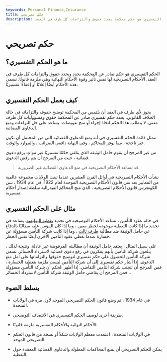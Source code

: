 ```yaml
---
keywords: Personal Finance,Insurance
title: حكم تصريحي
description: الحكم التفسيري هو حكم محكمة يحدد حقوق والتزامات كل طرف في العقد.
---
```


# حكم تصريحي
## ما هو الحكم التفسيري؟

الحكم التفسيري هو حكم صادر عن المحكمة يحدد ويحدد حقوق والتزامات كل طرف في العقد. الأحكام التصريحية لها نفس تأثير وقوة الأحكام النهائية وهي ملزمة قانونًا. تسمى هذه الأحكام أيضًا إعلانًا أو إعفاءًا تفسيريًا.

## كيف يعمل الحكم التفسيري

يجوز لأي طرف في العقد أن يلتمس من المحكمة توضيح حقوقه والتزاماته في حالة الخلاف القانوني. يحدد حكم تفسيري صادر عن المحكمة حقوق ومسؤوليات كل طرف معني. لا يتطلب هذا الحكم اتخاذ إجراء أو منح تعويضات. يساعد على حل النزاعات ومنع الدعاوى القضائية.

تتمثل فائدة الحكم التفسيري في أنه يمنع الدعاوى القضائية التي من المحتمل أن تكون غير ناجحة ، مما يوفر للمحاكم ، وفي النهاية دافعي الضرائب ، والموارد والوقت.

من غير المرجح أن يقوم حامل الوثيقة الذي يتلقى حكمًا تفسيريًا غير مواتٍ برفع دعوى قضائية ، حيث من المرجح أن يتم رفض الدعوى.

> قد تساعد الأحكام التصريحية في منع الدعاوى القضائية غير الضرورية.

>

نشأت الأحكام التصريحية في أوائل القرن العشرين عندما تبنت الولايات مجموعة عالمية من المعايير بعد سن قانون الأحكام التصريحية الموحدة لعام 1922. في عام 1934 ، سن الكونجرس قانون الأحكام التصريحية ، الذي منح المحاكم الفيدرالية سلطة إصدار أحكام تفسيرية.

## مثال على الحكم التفسيري

في حالة عقود التأمين ، تساعد الأحكام التوضيحية في تحديد [تغطية البوليصة](/insurance-coverage). يساعد في تحديد ما إذا كانت التغطية موجودة لخطر معين ، وما إذا كان المؤمن عليه مطالبًا بالدفاع عن حامل الوثيقة ضد مطالبة [طرف ثالث](/third-party) ، وما إذا كانت شركة التأمين مسؤولة عن خسارة عندما تغطي عقود التأمين الأخرى أيضًا نفس الخطر.

على سبيل المثال ، يعتقد حامل الوثيقة أن مطالبته المرفوضة غير عادلة. ونتيجة لذلك ، يبلغون شركة التأمين بأنهم يفكرون في رفع دعوى قضائية لاسترداد الخسائر. تسعى شركة التأمين للحصول على حكم تفسيري لتوضيح حقوقها والتزاماتها على أمل منع الدعوى. إذا أشار حكم تفسيري إلى أن شركة التأمين ليست ملزمة بتغطية الخسارة ، فمن المرجح أن تتجنب شركة التأمين التقاضي. إذا أظهر الحكم أن شركة التأمين مسؤولة ، فمن المرجح أن يقاضي حامل الوثيقة شركة التأمين لاسترداد الخسائر.

## يسلط الضوء

- في عام 1934 ، تم وضع قانون الحكم التصريحي الموحد لأول مرة في الولايات المتحدة.

- طريقة أخرى لوصف الحكم التفسيري هي الانتصاف التوضيحي.

- الأحكام النهائية والأحكام التفسيرية ملزمة قانونًا.

- في الولايات المتحدة ، اعتمدت معظم الولايات شكلاً أو نسخة من قانون الحكم التصريحي الموحد.

- يمكن للحكم التصريحي أن يمنع المحاكمات المطولة والدعاوى القضائية المعقدة حول التغطية.

